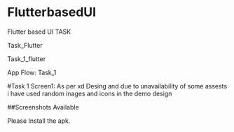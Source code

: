 # FlutterbasedUI
Flutter based UI TASK


Task_Flutter

Task_1_flutter

App Flow: Task_1

#Task 1 Screen1: As per xd Desing and due to unavailability of some assests i have used random inages and icons in the demo design

##Screenshots Available

Please Install the apk.
